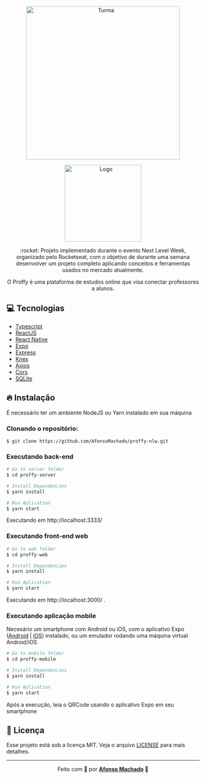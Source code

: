 <p align="center">
   <img src="https://github.com/AfonsoMachado/proffy-nlw/blob/master/proffy-web/src/assets/images/landing.svg" alt="Turma" width="400"/>   
</p>
<p align="center">
   <img src="https://github.com/AfonsoMachado/proffy-nlw/blob/master/proffy-web/src/assets/images/logo2.png" alt="Logo" width="200"/>   
</p>

<p align="center">:rocket: Projeto implementado durante o evento Next Level Week, organizado pelo Rocketseat, com o objetivo de durante uma semana desenvolver um projeto completo aplicando conceitos e ferramentas usados no mercado atualmente.</p>

<p align="center">O Proffy é uma plataforma de estudos online que visa conectar professores a alunos.</p>

<!--
# Índice

- [Tecnologias](#tecnologias)
- [Relevante](#relevante)
- [Como Usar](#como-usar)

<a id="tecnologias"></a>
-->

## :computer: Tecnologias
<ul>
 <li><a href="https://www.typescriptlang.org/">Typescript</a></li>
  <li><a href="https://reactjs.org/">ReactJS</a></li>
  <li><a href="https://reactnative.dev/">React Native</a></li>
  <li><a href="https://expo.io/">Expo</a></li>
  <li><a href="https://expressjs.com/en/api.html#express">Express</a></li>
  <li><a href="http://knexjs.org/">Knex</a></li>
  <li><a href="https://github.com/axios/axios">Axios</a></li>
  <li><a href="https://expressjs.com/en/resources/middleware/cors.html">Cors</a></li>
  <li><a href="https://www.sqlite.org/index.html">SQLite</a></li>

</ul>

## :fire: Instalação

É necessário ter um ambiente NodeJS ou Yarn instalado em sua máquina

### Clonando o repositório:

```
$ git clone https://github.com/AfonsoMachado/proffy-nlw.git
```

### Executando back-end

```bash
# Go to server folder
$ cd proffy-server

# Install Dependencies
$ yarn install

# Run Aplication
$ yarn start
```
Executando em http://localhost:3333/

### Executando front-end web

```bash
# Go to web folder
$ cd proffy-web

# Install Dependencies
$ yarn install

# Run Aplication
$ yarn start
```
Executando em http://localhost:3000/ .

### Executando aplicação mobile

Necesário um smartphone com Android ou iOS, com o aplicativo Expo ([Android](https://play.google.com/store/apps/details?id=host.exp.exponent) | [iOS](https://apps.apple.com/br/app/expo-client/id982107779)) instalado, ou um emulador rodando uma máquina virtual Android/iOS

```bash
# Go to mobile folder
$ cd proffy-mobile

# Install Dependencies
$ yarn install

# Run Aplication
$ yarn start
```
Após a execução, leia o QRCode usando o aplicativo Expo em seu smartphone

## :memo: Licença

Esse projeto está sob a licença MIT. Veja o arquivo [LICENSE](LICENSE) para mais detalhes.

---

<p align="center">Feito com 💜 por <strong><a href="https://www.linkedin.com/in/AfonsoMachado/">Afonso Machado</a> 🥰 </strong> </p>
